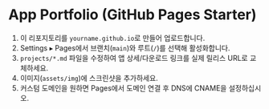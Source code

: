 # App Portfolio (GitHub Pages Starter)

1) 이 리포지토리를 `yourname.github.io`로 만들어 업로드합니다.
2) Settings ▸ Pages에서 브랜치(`main`)와 루트(`/`)를 선택해 활성화합니다.
3) `projects/*.md` 파일을 수정하여 앱 상세/다운로드 링크를 실제 릴리스 URL로 교체하세요.
4) 이미지(`assets/img`)에 스크린샷을 추가하세요.
5) 커스텀 도메인을 원하면 Pages에서 도메인 연결 후 DNS에 CNAME을 설정하십시오.
